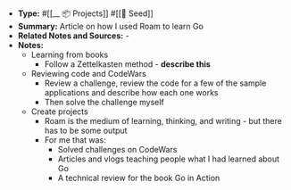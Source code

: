 - **Type:** \#[[__ 📦 Projects]] \#[[🌱 Seed]]
- **Summary:** Article on how I used Roam to learn Go
- **Related Notes and Sources:**
	\- 
- **Notes:**
	- Learning from books
		- Follow a Zettelkasten method - __describe this__
	- Reviewing code and CodeWars
		- Review a challenge, review the code for a few of the sample applications and describe how each one works
		- Then solve the challenge myself
	- Create projects
		- Roam is the medium of learning, thinking, and writing - but there has to be some output
		- For me that was:
			- Solved challenges on CodeWars
			- Articles and vlogs teaching people what I had learned about Go
			- A technical review for the book Go in Action
